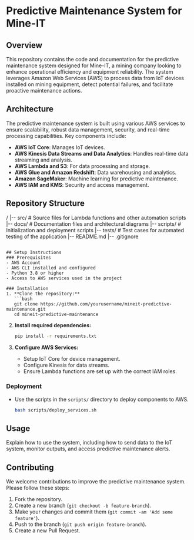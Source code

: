 # Predictive Maintenance System for Mine-IT

## Overview
This repository contains the code and documentation for the predictive maintenance system designed for Mine-IT, a mining company looking to enhance operational efficiency and equipment reliability. The system leverages Amazon Web Services (AWS) to process data from IoT devices installed on mining equipment, detect potential failures, and facilitate proactive maintenance actions.

## Architecture
The predictive maintenance system is built using various AWS services to ensure scalability, robust data management, security, and real-time processing capabilities. Key components include:
- **AWS IoT Core**: Manages IoT devices.
- **AWS Kinesis Data Streams and Data Analytics**: Handles real-time data streaming and analysis.
- **AWS Lambda and S3**: For data processing and storage.
- **AWS Glue and Amazon Redshift**: Data warehousing and analytics.
- **Amazon SageMaker**: Machine learning for predictive maintenance.
- **AWS IAM and KMS**: Security and access management.

## Repository Structure

/
|-- src/                      # Source files for Lambda functions and other automation scripts
|-- docs/                     # Documentation files and architectural diagrams
|-- scripts/                  # Initialization and deployment scripts
|-- tests/                    # Test cases for automated testing of the application
|-- README.md
|-- .gitignore
```

## Setup Instructions
### Prerequisites
- AWS Account
- AWS CLI installed and configured
- Python 3.8 or higher
- Access to AWS services used in the project

### Installation
1. **Clone the repository:**
   ```bash
   git clone https://github.com/yourusername/mineit-predictive-maintenance.git
   cd mineit-predictive-maintenance
   ```

2. **Install required dependencies:**
   ```bash
   pip install -r requirements.txt
   ```

3. **Configure AWS Services:**
   - Setup IoT Core for device management.
   - Configure Kinesis for data streams.
   - Ensure Lambda functions are set up with the correct IAM roles.

### Deployment
- Use the scripts in the `scripts/` directory to deploy components to AWS.
  ```bash
  bash scripts/deploy_services.sh
  ```

## Usage
Explain how to use the system, including how to send data to the IoT system, monitor outputs, and access predictive maintenance alerts.

## Contributing
We welcome contributions to improve the predictive maintenance system. Please follow these steps:
1. Fork the repository.
2. Create a new branch (`git checkout -b feature-branch`).
3. Make your changes and commit them (`git commit -am 'Add some feature'`).
4. Push to the branch (`git push origin feature-branch`).
5. Create a new Pull Request.
